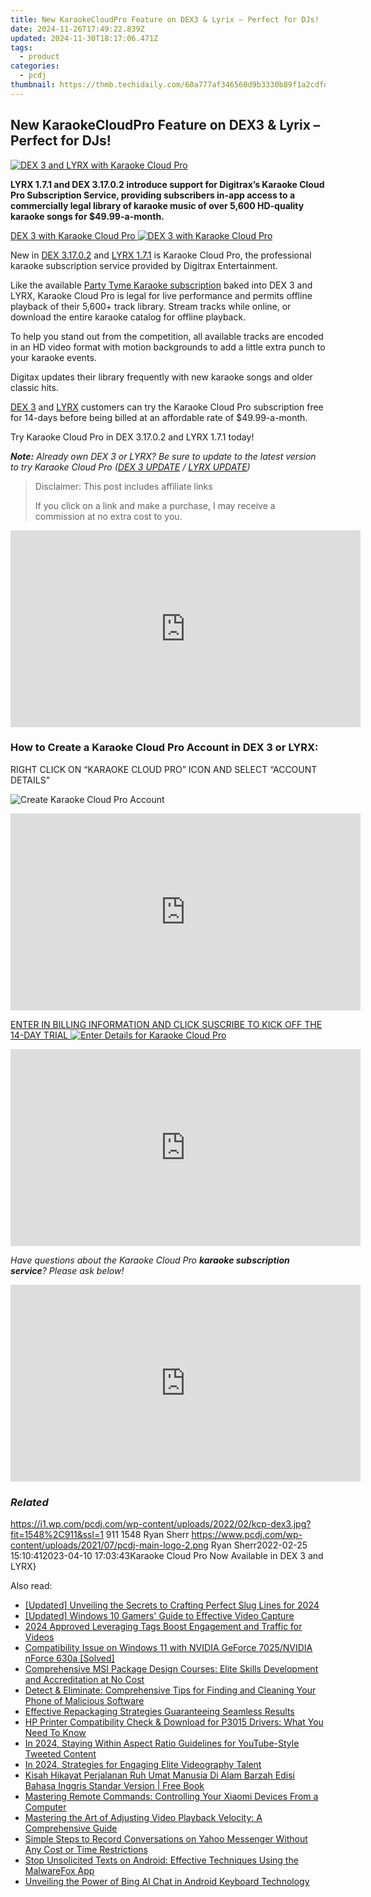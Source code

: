 ```yaml
---
title: New KaraokeCloudPro Feature on DEX3 & Lyrix – Perfect for DJs!
date: 2024-11-26T17:49:22.839Z
updated: 2024-11-30T18:17:06.471Z
tags:
  - product
categories:
  - pcdj
thumbnail: https://thmb.techidaily.com/60a777af346560d9b3330b89f1a2cdfdf0449c805175841dc09638ed49d803c3.jpg
---
```


## New KaraokeCloudPro Feature on DEX3 & Lyrix – Perfect for DJs!

[![DEX 3 and LYRX with Karaoke Cloud Pro](https://i1.wp.com/pcdj.com/wp-content/uploads/2022/02/kcp-dex3.jpg?resize=845%2C321&ssl=1)](https://i1.wp.com/pcdj.com/wp-content/uploads/2022/02/kcp-dex3.jpg?fit=1030%2C606&ssl=1 "DEX 3 and LYRX with Karaoke Cloud Pro")

**LYRX 1.7.1 and DEX 3.17.0.2 introduce support for Digitrax’s Karaoke Cloud Pro Subscription Service, providing subscribers in-app access to a commercially legal library of karaoke music of over 5,600 HD-quality karaoke songs for $49.99-a-month.** 

[DEX 3 with Karaoke Cloud Pro ![DEX 3 with Karaoke Cloud Pro](https://i0.wp.com/pcdj.com/wp-content/uploads/2022/02/DEX3-with-KCP.png?fit=300%2C188&ssl=1 "DEX 3 with Karaoke Cloud Pro")](https://i0.wp.com/pcdj.com/wp-content/uploads/2022/02/DEX3-with-KCP.png?fit=1030%2C647&ssl=1)

New in [DEX 3.17.0.2](https://tools.techidaily.com/pcdj/products/) and [LYRX 1.7.1](http://www.lyrxkaraoke.com/) is Karaoke Cloud Pro, the professional karaoke subscription service provided by Digitrax Entertainment.

Like the available [Party Tyme Karaoke subscription](https://tools.techidaily.com/pcdj/products/) baked into DEX 3 and LYRX, Karaoke Cloud Pro is legal for live performance and permits offline playback of their 5,600+ track library. Stream tracks while online, or download the entire karaoke catalog for offline playback.

To help you stand out from the competition, all available tracks are encoded in an HD video format with motion backgrounds to add a little extra punch to your karaoke events.

Digitax updates their library frequently with new karaoke songs and older classic hits.

[DEX 3](https://tools.techidaily.com/pcdj/products/) and [LYRX](http://www.lyrxkaraoke.com/) customers can try the Karaoke Cloud Pro subscription free for 14-days before being billed at an affordable rate of $49.99-a-month.

Try Karaoke Cloud Pro in DEX 3.17.0.2 and LYRX 1.7.1 today!

_**Note:** Already own DEX 3 or LYRX? Be sure to update to the latest version to try Karaoke Cloud Pro ([DEX 3 UPDATE](https://tools.techidaily.com/pcdj/products/) / [LYRX UPDATE](https://tools.techidaily.com/pcdj/products/))_

>  Disclaimer: This post includes affiliate links
>
>  If you click on a link and make a purchase, I may receive a commission at no extra cost to you.
>

<!-- affiliate ads begin -->
<iframe width="560" height="315" src="https://www.youtube.com/embed/B2MlLvGxMwI?si=q_blGjXyJrGtzT8d" title="YouTube video player" frameborder="0" allow="accelerometer; autoplay; clipboard-write; encrypted-media; gyroscope; picture-in-picture; web-share" referrerpolicy="strict-origin-when-cross-origin" allowfullscreen></iframe>
<!-- affiliate ads end -->

### How to Create a Karaoke Cloud Pro Account in DEX 3 or LYRX:

RIGHT CLICK ON “KARAOKE CLOUD PRO” ICON AND SELECT “ACCOUNT DETAILS”

![Create Karaoke Cloud Pro Account](https://i1.wp.com/pcdj.com/wp-content/uploads/2022/02/account-details.jpg?fit=550%2C550&ssl=1 "Create Karaoke Cloud Pro Account")

<!-- affiliate ads begin -->
<iframe width="560" height="315" src="https://www.youtube.com/embed/f3PFn06LijE?si=zHrmlTOzrKxXe-k4" title="YouTube video player" frameborder="0" allow="accelerometer; autoplay; clipboard-write; encrypted-media; gyroscope; picture-in-picture; web-share" referrerpolicy="strict-origin-when-cross-origin" allowfullscreen></iframe>
<!-- affiliate ads end -->

[ENTER IN BILLING INFORMATION AND CLICK SUSCRIBE TO KICK OFF THE 14-DAY TRIAL ![Enter Details for Karaoke Cloud Pro](https://i0.wp.com/pcdj.com/wp-content/uploads/2022/02/enter-details.jpg?fit=924%2C924&ssl=1 "Enter Details for Karaoke Cloud Pro")](https://i0.wp.com/pcdj.com/wp-content/uploads/2022/02/enter-details.jpg?fit=924%2C924&ssl=1)

<!-- affiliate ads begin -->
<iframe width="560" height="315" src="https://www.youtube.com/embed/xtylXDY9YfA?si=VonzSiDFGCpJm2uC" title="YouTube video player" frameborder="0" allow="accelerometer; autoplay; clipboard-write; encrypted-media; gyroscope; picture-in-picture; web-share" referrerpolicy="strict-origin-when-cross-origin" allowfullscreen></iframe>
<!-- affiliate ads end -->

_Have questions about the Karaoke Cloud Pro **karaoke subscription service**? Please ask below!_

<!-- affiliate ads begin -->
<iframe width="560" height="315" src="https://www.youtube.com/embed/8U3ooyFiAB4?si=yXPQrDhMBEJwN2EZ" title="YouTube video player" frameborder="0" allow="accelerometer; autoplay; clipboard-write; encrypted-media; gyroscope; picture-in-picture; web-share" referrerpolicy="strict-origin-when-cross-origin" allowfullscreen></iframe>
<!-- affiliate ads end -->

### _Related_

https://i1.wp.com/pcdj.com/wp-content/uploads/2022/02/kcp-dex3.jpg?fit=1548%2C911&ssl=1 911 1548 Ryan Sherr https://www.pcdj.com/wp-content/uploads/2021/07/pcdj-main-logo-2.png Ryan Sherr2022-02-25 15:10:412023-04-10 17:03:43Karaoke Cloud Pro Now Available in DEX 3 and LYRX}

<ins class="adsbygoogle"
     style="display:block"
     data-ad-format="autorelaxed"
     data-ad-client="ca-pub-7571918770474297"
     data-ad-slot="1223367746"></ins>

<ins class="adsbygoogle"
     style="display:block"
     data-ad-client="ca-pub-7571918770474297"
     data-ad-slot="8358498916"
     data-ad-format="auto"
     data-full-width-responsive="true"></ins>

<span class="atpl-alsoreadstyle">Also read:</span>
<div><ul>
<li><a href="https://article-helps.techidaily.com/updated-unveiling-the-secrets-to-crafting-perfect-slug-lines-for-2024/"><u>[Updated] Unveiling the Secrets to Crafting Perfect Slug Lines for 2024</u></a></li>
<li><a href="https://on-screen-recording.techidaily.com/updated-windows-10-gamers-guide-to-effective-video-capture/"><u>[Updated] Windows 10 Gamers' Guide to Effective Video Capture</u></a></li>
<li><a href="https://youtube-data.techidaily.com/approved-leveraging-tags-boost-engagement-and-traffic-for-videos/"><u>2024 Approved Leveraging Tags Boost Engagement and Traffic for Videos</u></a></li>
<li><a href="https://network-issues.techidaily.com/compatibility-issue-on-windows-11-with-nvidia-geforce-7025nvidia-nforce-630a-solved/"><u>Compatibility Issue on Windows 11 with NVIDIA GeForce 7025/NVIDIA nForce 630a [Solved]</u></a></li>
<li><a href="https://win-exclusive.techidaily.com/comprehensive-msi-package-design-courses-elite-skills-development-and-accreditation-at-no-cost/"><u>Comprehensive MSI Package Design Courses: Elite Skills Development and Accreditation at No Cost</u></a></li>
<li><a href="https://win-exclusive.techidaily.com/detect-and-eliminate-comprehensive-tips-for-finding-and-cleaning-your-phone-of-malicious-software/"><u>Detect & Eliminate: Comprehensive Tips for Finding and Cleaning Your Phone of Malicious Software</u></a></li>
<li><a href="https://win-exclusive.techidaily.com/effective-repackaging-strategies-guaranteeing-seamless-results/"><u>Effective Repackaging Strategies Guaranteeing Seamless Results</u></a></li>
<li><a href="https://hardware-updates.techidaily.com/hp-printer-compatibility-check-and-download-for-p3015-drivers-what-you-need-to-know/"><u>HP Printer Compatibility Check & Download for P3015 Drivers: What You Need To Know</u></a></li>
<li><a href="https://twitter-videos.techidaily.com/in-2024-staying-within-aspect-ratio-guidelines-for-youtube-style-tweeted-content/"><u>In 2024, Staying Within Aspect Ratio Guidelines for YouTube-Style Tweeted Content</u></a></li>
<li><a href="https://some-approaches.techidaily.com/in-2024-strategies-for-engaging-elite-videography-talent/"><u>In 2024, Strategies for Engaging Elite Videography Talent</u></a></li>
<li><a href="https://novels-ebooks.techidaily.com/209915084-9781794825390-kisah-hikayat-perjalanan-ruh-umat-manusia-di-alam-barzah-edisi-bahasa-inggris-standar-version/"><u>Kisah Hikayat Perjalanan Ruh Umat Manusia Di Alam Barzah Edisi Bahasa Inggris Standar Version | Free Book</u></a></li>
<li><a href="https://win-exclusive.techidaily.com/mastering-remote-commands-controlling-your-xiaomi-devices-from-a-computer/"><u>Mastering Remote Commands: Controlling Your Xiaomi Devices From a Computer</u></a></li>
<li><a href="https://win-exclusive.techidaily.com/mastering-the-art-of-adjusting-video-playback-velocity-a-comprehensive-guide/"><u>Mastering the Art of Adjusting Video Playback Velocity: A Comprehensive Guide</u></a></li>
<li><a href="https://win-exclusive.techidaily.com/simple-steps-to-record-conversations-on-yahoo-messenger-without-any-cost-or-time-restrictions/"><u>Simple Steps to Record Conversations on Yahoo Messenger Without Any Cost or Time Restrictions</u></a></li>
<li><a href="https://win-exclusive.techidaily.com/stop-unsolicited-texts-on-android-effective-techniques-using-the-malwarefox-app/"><u>Stop Unsolicited Texts on Android: Effective Techniques Using the MalwareFox App</u></a></li>
<li><a href="https://tech-savvy.techidaily.com/unveiling-the-power-of-bing-ai-chat-in-android-keyboard-technology/"><u>Unveiling the Power of Bing AI Chat in Android Keyboard Technology</u></a></li>
</ul></div>

